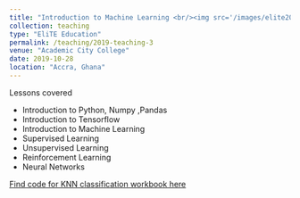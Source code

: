 ```yaml
---
title: "Introduction to Machine Learning <br/><img src='/images/elite2019.jpg'>"
collection: teaching
type: "EliTE Education"
permalink: /teaching/2019-teaching-3
venue: "Academic City College"
date: 2019-10-28
location: "Accra, Ghana"
---
```

Lessons covered

* Introduction to Python, Numpy ,Pandas
* Introduction to Tensorflow
* Introduction to Machine Learning 
* Supervised Learning
* Unsupervised Learning 
* Reinforcement Learning
* Neural Networks

[Find code for KNN classification workbook here](https://github.com/DrCod/Elite-ML-Classification-Workbook)


